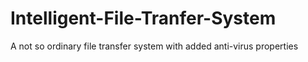 # Intelligent-File-Tranfer-System
A not so ordinary file transfer system with added anti-virus properties 
